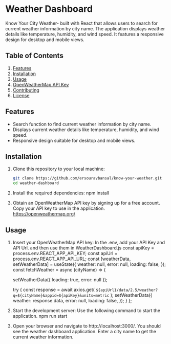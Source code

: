# Weather Dashboard

Know Your City Weather- built with React that allows users to search for current weather information by city name. The application displays weather details like temperature, humidity, and wind speed. It features a responsive design for desktop and mobile views.

## Table of Contents
1. [Features](#features)
2. [Installation](#installation)
3. [Usage](#usage)
4. [OpenWeatherMap API Key](#openweathermap-api-key)
5. [Contributing](#contributing)
6. [License](#license)

## Features
- Search function to find current weather information by city name.
- Displays current weather details like temperature, humidity, and wind speed.
- Responsive design suitable for desktop and mobile views.

## Installation
1. Clone this repository to your local machine:
   ```bash
   git clone https://github.com/ersouravbansal/know-your-weather.git
   cd weather-dashboard

2. Install the required dependencies:
npm install

3. Obtain an OpenWeatherMap API key by signing up for a free account. Copy your API key to use in the application.
https://openweathermap.org/

## Usage
1. Insert your OpenWeatherMap API key: In the .env, add your API Key and API Url. and then use them in WeatherDashboard.js
  const apiKey = process.env.REACT_APP_API_KEY;
  const apiUrl = process.env.REACT_APP_API_URL;
    const [weatherData, setWeatherData] = useState({
    weather: null,
    error: null,
    loading: false,
  });
  const fetchWeather = async (cityName) => {

    setWeatherData({ loading: true, error: null });

    try {
      const response = await axios.get(
        `${apiUrl}/data/2.5/weather?q=${cityName}&appid=${apiKey}&units=metric`
      );
      setWeatherData({
        weather: response.data,
        error: null,
        loading: false,
      });
    }
  };
2. Start the development server: Use the following command to start the application.
npm run start

3. Open your browser and navigate to http://localhost:3000/. You should see the weather dashboard application. Enter a city name to get the current weather information.